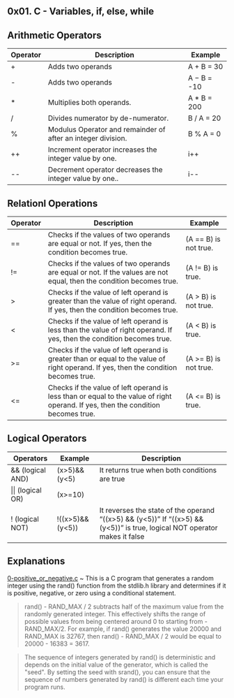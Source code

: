 ## 0x01. C - Variables, if, else, while

## Arithmetic Operators
| Operator | Description | Example |
| --------------- | --------------- | --------------- |
| + | Adds two operands | A + B = 30 |
| - | Adds two operands |  A − B = -10 |
| * | Multiplies both operands. |  A * B = 200 |
| / | Divides numerator by de-numerator. | B / A = 20 |
| % | Modulus Operator and remainder of after an integer division. | B % A = 0 |
| ++ | Increment operator increases the integer value by one. | i++ |
| -- | Decrement operator decreases the integer value by one.. |i-- |

## Relationl Operations
| Operator	| Description	| Example |
| --------------- | --------------- | --------------- |
| ==	| Checks if the values of two operands are equal or not. If yes, then the condition becomes true.	| (A == B) is not true. |
| != | Checks if the values of two operands are equal or not. If the values are not equal, then the condition becomes true.	| (A != B) is true. |
| > | Checks if the value of left operand is greater than the value of right operand. If yes, then the condition becomes true. |	(A > B) is not true. |
| <	| Checks if the value of left operand is less than the value of right operand. If yes, then the condition becomes true. |	(A < B) is true. |
| >= | Checks if the value of left operand is greater than or equal to the value of right operand. If yes, then the condition becomes true.	| (A >= B) is not true. |
| <= | Checks if the value of left operand is less than or equal to the value of right operand. If yes, then the condition becomes true.	| (A <= B) is true. |

## Logical Operators
| Operators | Example | Description |
| --------------- | --------------- | --------------- |
| && (logical AND) | (x>5)&&(y<5) | It returns true when both conditions are true |
| \|\| (logical OR) | (x>=10)||(y>=10) | It returns true when at-least one of the condition is true |
| ! (logical NOT) | !((x>5)&&(y<5)) | It reverses the state of the operand “((x>5) && (y<5))” If “((x>5) && (y<5))” is true, logical NOT operator makes it false |

## Explanations 
[0-positive_or_negative.c](https://github.com/Darryl-Mbae/alx-low_level_programming/blob/master/0x01-variables_if_else_while/0-positive_or_negative.c) ~ This is a C program that generates a random integer using the rand() function from the stdlib.h library and determines if it is positive, negative, or zero using a conditional statement.
> rand() - RAND_MAX / 2 subtracts half of the maximum value from the randomly generated integer. This effectively shifts the range of possible values from being centered around 0 to starting from -RAND_MAX/2. For example, if rand() generates the value 20000 and RAND_MAX is 32767, then rand() - RAND_MAX / 2 would be equal to 20000 - 16383 = 3617.

> The sequence of integers generated by rand() is deterministic and depends on the initial value of the generator, which is called the "seed". By setting the seed with srand(), you can ensure that the sequence of numbers generated by rand() is different each time your program runs.
